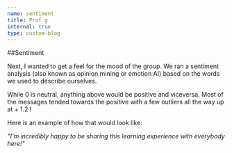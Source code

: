 ```yaml
---
name: sentiment
title: Prof g
internal: true
type: custom-blog
---
```


##Sentiment

Next, I wanted to get a feel for the mood of the group. We ran a sentiment analysis (also known as opinion mining or emotion AI) based on the words we used to describe ourselves.

While 0 is neutral, anything above would be positive and viceversa. Most of the messages tended towards the positive with a few outliers all the way up at + 1.2 !

Here is an example of how that would look like:

_"I'm incredibly happy to be sharing this learning experience with everybody here!"_
